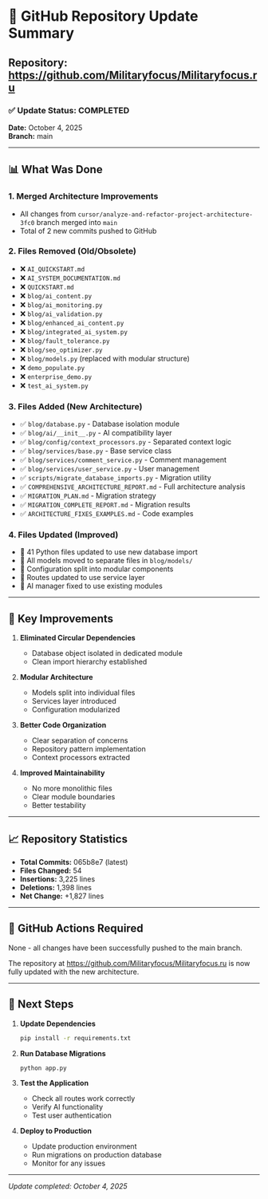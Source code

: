# 🚀 GitHub Repository Update Summary

## Repository: https://github.com/Militaryfocus/Militaryfocus.ru

### ✅ Update Status: COMPLETED

**Date:** October 4, 2025  
**Branch:** main

---

## 📊 What Was Done

### 1. Merged Architecture Improvements
- All changes from `cursor/analyze-and-refactor-project-architecture-3fc0` branch merged into `main`
- Total of 2 new commits pushed to GitHub

### 2. Files Removed (Old/Obsolete)
- ❌ `AI_QUICKSTART.md`
- ❌ `AI_SYSTEM_DOCUMENTATION.md` 
- ❌ `QUICKSTART.md`
- ❌ `blog/ai_content.py`
- ❌ `blog/ai_monitoring.py`
- ❌ `blog/ai_validation.py`
- ❌ `blog/enhanced_ai_content.py`
- ❌ `blog/integrated_ai_system.py`
- ❌ `blog/fault_tolerance.py`
- ❌ `blog/seo_optimizer.py`
- ❌ `blog/models.py` (replaced with modular structure)
- ❌ `demo_populate.py`
- ❌ `enterprise_demo.py`
- ❌ `test_ai_system.py`

### 3. Files Added (New Architecture)
- ✅ `blog/database.py` - Database isolation module
- ✅ `blog/ai/__init__.py` - AI compatibility layer
- ✅ `blog/config/context_processors.py` - Separated context logic
- ✅ `blog/services/base.py` - Base service class
- ✅ `blog/services/comment_service.py` - Comment management
- ✅ `blog/services/user_service.py` - User management
- ✅ `scripts/migrate_database_imports.py` - Migration utility
- ✅ `COMPREHENSIVE_ARCHITECTURE_REPORT.md` - Full architecture analysis
- ✅ `MIGRATION_PLAN.md` - Migration strategy
- ✅ `MIGRATION_COMPLETE_REPORT.md` - Migration results
- ✅ `ARCHITECTURE_FIXES_EXAMPLES.md` - Code examples

### 4. Files Updated (Improved)
- 📝 41 Python files updated to use new database import
- 📝 All models moved to separate files in `blog/models/`
- 📝 Configuration split into modular components
- 📝 Routes updated to use service layer
- 📝 AI manager fixed to use existing modules

---

## 🎯 Key Improvements

1. **Eliminated Circular Dependencies**
   - Database object isolated in dedicated module
   - Clean import hierarchy established

2. **Modular Architecture**
   - Models split into individual files
   - Services layer introduced
   - Configuration modularized

3. **Better Code Organization**
   - Clear separation of concerns
   - Repository pattern implementation
   - Context processors extracted

4. **Improved Maintainability**
   - No more monolithic files
   - Clear module boundaries
   - Better testability

---

## 📈 Repository Statistics

- **Total Commits:** 065b8e7 (latest)
- **Files Changed:** 54
- **Insertions:** 3,225 lines
- **Deletions:** 1,398 lines
- **Net Change:** +1,827 lines

---

## 🔗 GitHub Actions Required

None - all changes have been successfully pushed to the main branch.

The repository at https://github.com/Militaryfocus/Militaryfocus.ru is now fully updated with the new architecture.

---

## 📝 Next Steps

1. **Update Dependencies**
   ```bash
   pip install -r requirements.txt
   ```

2. **Run Database Migrations**
   ```bash
   python app.py
   ```

3. **Test the Application**
   - Check all routes work correctly
   - Verify AI functionality
   - Test user authentication

4. **Deploy to Production**
   - Update production environment
   - Run migrations on production database
   - Monitor for any issues

---

*Update completed: October 4, 2025*